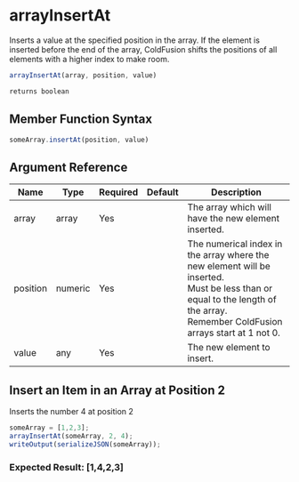 # arrayInsertAt

Inserts a value at the specified position in the array. If the element is inserted before the end of the array, ColdFusion shifts the positions of all elements with a higher index to make room.

```javascript
arrayInsertAt(array, position, value)
```

```javascript
returns boolean
```

## Member Function Syntax

```javascript
someArray.insertAt(position, value)
```

## Argument Reference

| Name | Type | Required | Default | Description |
| --- | --- | --- | --- | --- |
| array | array | Yes |  | The array which will have the new element inserted. |
| position | numeric | Yes |  | The numerical index in the array where the new element will be inserted.<br /> Must be less than or equal to the length of the array.<br /> Remember ColdFusion arrays start at 1 not 0. |
| value | any | Yes |  | The new element to insert. |

## Insert an Item in an Array at Position 2

Inserts the number 4 at position 2

```javascript
someArray = [1,2,3];
arrayInsertAt(someArray, 2, 4);
writeOutput(serializeJSON(someArray));
```

### Expected Result: [1,4,2,3]
